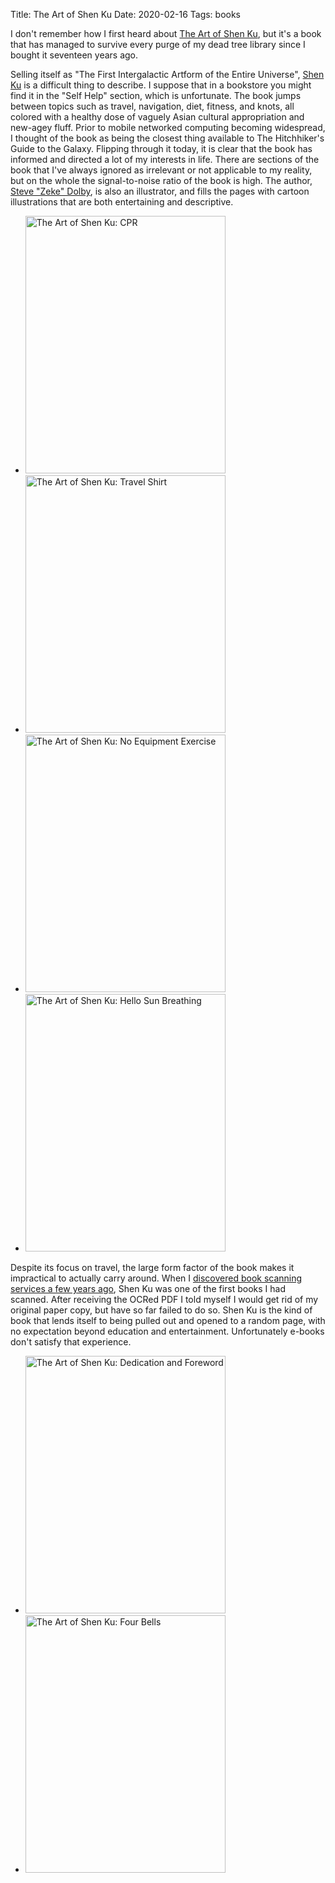 Title: The Art of Shen Ku
Date: 2020-02-16
Tags: books

I don't remember how I first heard about [The Art of Shen Ku](https://www.amazon.com/Art-Shen-Ku-Intergalactic-Universe/dp/0399527257), but it's a book that has managed to survive every purge of my dead tree library since I bought it seventeen years ago.

Selling itself as "The First Intergalactic Artform of the Entire Universe", [Shen Ku](http://www.shenku.com/) is a difficult thing to describe. I suppose that in a bookstore you might find it in the "Self Help" section, which is unfortunate. The book jumps between topics such as travel, navigation, diet, fitness, and knots, all colored with a healthy dose of vaguely Asian cultural appropriation and new-agey fluff. Prior to mobile networked computing becoming widespread, I thought of the book as being the closest thing available to The Hitchhiker's Guide to the Galaxy. Flipping through it today, it is clear that the book has informed and directed a lot of my interests in life. There are sections of the book that I've always ignored as irrelevant or not applicable to my reality, but on the whole the signal-to-noise ratio of the book is high. The author, [Steve "Zeke" Dolby](https://www.washingtonpost.com/archive/lifestyle/2002/07/04/guru-on-the-go/3d1d6d1e-ee7f-42f6-aae6-b97506875215/), is also an illustrator, and fills the pages with cartoon illustrations that are both entertaining and descriptive.

<ul class="thumbs">
    <li>
        <a href="/media/images/shen-ku/the_art_of_shen_ku-001-cpr.pdf"><img src="/media/images/shen-ku/the_art_of_shen_ku-001-cpr.jpg" width="320" height="412" alt="The Art of Shen Ku: CPR"></a>
    </li>
    <li>
        <a href="/media/images/shen-ku/the_art_of_shen_ku-003-travel_shirt.pdf"><img src="/media/images/shen-ku/the_art_of_shen_ku-003-travel_shirt.jpg" width="320" height="412" alt="The Art of Shen Ku: Travel Shirt"></a>
    </li>
    <li>
        <a href="/media/images/shen-ku/the_art_of_shen_ku-223-no_equipment_exercise.pdf"><img src="/media/images/shen-ku/the_art_of_shen_ku-223-no_equipment_exercise.jpg" width="320" height="412" alt="The Art of Shen Ku: No Equipment Exercise"></a>
    </li>
    <li>
        <a href="/media/images/shen-ku/the_art_of_shen_ku-250-hello_sun_breathing.pdf"><img src="/media/images/shen-ku/the_art_of_shen_ku-250-hello_sun_breathing.jpg" width="320" height="412" alt="The Art of Shen Ku: Hello Sun Breathing"></a>
    </li>
</ul>

Despite its focus on travel, the large form factor of the book makes it impractical to actually carry around. When I [discovered book scanning services a few years ago](/2018/11/book-scanning/), Shen Ku was one of the first books I had scanned. After receiving the OCRed PDF I told myself I would get rid of my original paper copy, but have so far failed to do so. Shen Ku is the kind of book that lends itself to being pulled out and opened to a random page, with no expectation beyond education and entertainment. Unfortunately e-books don't satisfy that experience.

<ul class="thumbs">
    <li>
        <a href="/media/images/shen-ku/the_art_of_shen_ku-B-dedication_foreword.pdf"><img src="/media/images/shen-ku/the_art_of_shen_ku-B-dedication_foreword.jpg" width="320" height="412" alt="The Art of Shen Ku: Dedication and Foreword"></a>
    </li>
    <li>
        <a href="/media/images/shen-ku/the_art_of_shen_ku-E1-four_bells.pdf"><img src="/media/images/shen-ku/the_art_of_shen_ku-E1-four_bells.jpg" width="320" height="412" alt="The Art of Shen Ku: Four Bells"></a>
    </li>
</ul>
